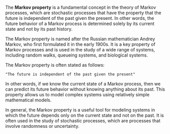 The **Markov property** is a fundamental concept in the theory of Markov processes, which are stochastic processes that have the property that the future is independent of the past given the present. In other words, the future behavior of a Markov process is determined solely by its current state and not by its past history.

The Markov property is named after the Russian mathematician Andrey Markov, who first formulated it in the early 1900s. It is a key property of Markov processes and is used in the study of a wide range of systems, including random walks, queueing systems, and biological systems.

The Markov property is often stated as follows:

```
"The future is independent of the past given the present"
```

In other words, if we know the current state of a Markov process, then we can predict its future behavior without knowing anything about its past. This property allows us to model complex systems using relatively simple mathematical models.

In general, the Markov property is a useful tool for modeling systems in which the future depends only on the current state and not on the past. It is often used in the study of stochastic processes, which are processes that involve randomness or uncertainty.